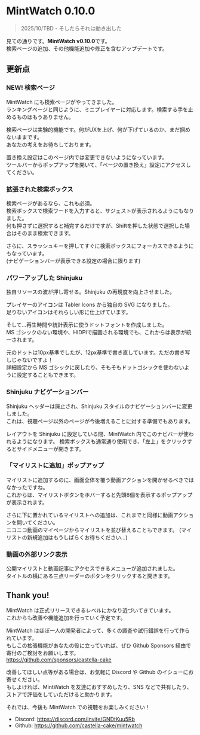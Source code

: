 # MintWatch 0.10.0
> 2025/10/TBD - そしたらそれは動き出した

見ての通りです。**MintWatch v0.10.0**です。  
検索ページの追加、その他機能追加や修正を含むアップデートです。

## 更新点

### NEW! 検索ページ
MintWatch にも検索ページがやってきました。  
ランキングページと同じように、ミニプレイヤーに対応します。検索する手を止めるものはもうありません。

検索ページは実験的機能です。何がUXを上げ、何が下げているのか、まだ掴めないままです。  
あなたの考えをお待ちしております。

置き換え設定はこのページ内では変更できないようになっています。  
ツールバーからポップアップを開いて、「ページの置き換え」設定にアクセスしてください。

### 拡張された検索ボックス
検索ページがあるなら、これも必須。  
検索ボックスで検索ワードを入力すると、サジェストが表示されるようにもなりました。  
何も押さずに選択すると補完するだけですが、Shiftを押した状態で選択した場合はそのまま検索できます。

さらに、スラッシュキーを押してすぐに検索ボックスにフォーカスできるようにもなっています。  
(ナビゲーションバーが表示できる設定の場合に限ります)

### パワーアップした Shinjuku
独自リソースの波が押し寄せる。Shinjuku の再現度を向上させました。  

プレイヤーのアイコンは Tabler Icons から独自の SVG になりました。  
足りないアイコンはそれらしい形に仕上げています。

そして…再生時間や統計表示に使うドットフォントを作成しました。  
MS ゴシックのない環境や、HIDPIで描画される環境でも、これからは表示が統一されます。

元のドットは10px基準でしたが、12px基準で書き直しています。ただの書き写しじゃないですよ！  
詳細設定から MS ゴシックに戻したり、そもそもドットゴシックを使わないように設定することもできます。

### Shinjuku ナビゲーションバー
Shinjuku ヘッダーは廃止され、Shinjuku スタイルのナビゲーションバーに変更しました。  
これは、視聴ページ以外のページが今後増えることに対する準備でもあります。

レイアウトを Shinjuku に設定している間、MintWatch 内でこのナビバーが使われるようになります。
検索ボックスも通常通り使用でき、「左上」をクリックするとサイドメニューが開きます。

### 「マイリストに追加」ポップアップ
マイリストに追加するのに、画面全体を覆う動画アクションを開かせるべきではなかったですね。  
これからは、マイリストボタンをホバーすると先頭8個を表示するポップアップが表示されます。

さらに下に置かれているマイリストへの追加は、これまでと同様に動画アクションを開いてください。  
ニコニコ動画のマイページからマイリストを並び替えることもできます。
(マイリストの新規追加はもうしばらくお待ちください…)

### 動画の外部リンク表示
公開マイリストと動画記事にアクセスできるメニューが追加されました。  
タイトルの横にある三点リーダーのボタンをクリックすると開きます。

## Thank you!
MintWatch は正式リリースできるレベルにかなり近づいてきています。  
これからも改善や機能追加を行っていく予定です。

MintWatch はほぼ一人の開発者によって、多くの調査や試行錯誤を行って作られています。  
もしこの拡張機能があなたの役に立っていれば、ぜひ Github Sponsors 経由で寄付のご検討をお願いします。  
https://github.com/sponsors/castella-cake

改善してほしい点等がある場合は、お気軽に Discord や Github のイシューにお寄せください。  
もしよければ、MintWatch を友達におすすめしたり、SNS などで共有したり、ストアで評価をしていただけると助かります。  

それでは、今後も MintWatch での視聴をお楽しみください！

- Discord: https://discord.com/invite/GNDtKuu5Rb
- Github: https://github.com/castella-cake/mintwatch